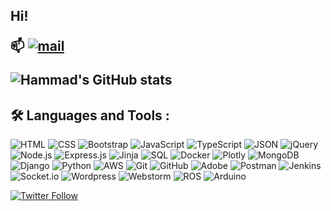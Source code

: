<h2> Hi!

📫 <a href="mailto:hello@hammadkhokhar.com" target="_blank"><img alt="mail" src="https://img.shields.io/badge/hello@hammadkhokhar.com-0A0B0B?style=for-the-badge" /></a>

![Hammad's GitHub stats](https://github-readme-stats.vercel.app/api?username=hammadkhokhar&count_private=true)

## 🛠️ Languages and Tools :
<!-- ![JavaScript](https://img.shields.io/badge/javascript-%23323330.svg?style=for-the-badge&logo=javascript&logoColor=%23F7DF1E) - ![NodeJS](https://img.shields.io/badge/node.js-6DA55F?style=for-the-badge&logo=node.js&logoColor=white) - ![Express.js](https://img.shields.io/badge/express.js-%23404d59.svg?style=for-the-badge&logo=express&logoColor=%2361DAFB) - ![AWS](https://img.shields.io/badge/AWS-%23323330.svg?style=for-the-badge&logo=amazon-aws) - ![TypeScript](https://img.shields.io/badge/typescript-%23007ACC.svg?style=for-the-badge&logo=typescript&logoColor=white) - ![JWT](https://img.shields.io/badge/JWT-black?style=for-the-badge&logo=JSON%20web%20tokens) - ![Django](https://img.shields.io/badge/django-%23092E20.svg?style=for-the-badge&logo=django&logoColor=white) - ![DjangoREST](https://img.shields.io/badge/DJANGO-REST-ff1709?style=for-the-badge&logo=django&logoColor=white&color=ff1709&labelColor=gray) - ![Next JS](https://img.shields.io/badge/Next-black?style=for-the-badge&logo=next.js&logoColor=white) - ![Apollo-GraphQL](https://img.shields.io/badge/-ApolloGraphQL-311C87?style=for-the-badge&logo=apollo-graphql) -->

<!-- **Overview** -->
![HTML](https://img.shields.io/badge/-HTML-05122A?style=flat&logo=HTML5)
![CSS](https://img.shields.io/badge/-CSS-05122A?style=flat&logo=CSS3&logoColor=1572B6)
![Bootstrap](https://img.shields.io/badge/-Bootstrap-05122A?style=flat&logo=bootstrap&logoColor=563D7C)
![JavaScript](https://img.shields.io/badge/-JavaScript-05122A?style=flat&logo=javascript)
![TypeScript](https://img.shields.io/badge/-TypeScript-05122A?style=flat&logo=typescript)
![JSON](https://img.shields.io/badge/-JSON-05122A?style=flat&logo=json)
![jQuery](https://img.shields.io/badge/-jQuery-05122A?style=flat&logo=jquery&logoColor=4479A1)
![Node.js](https://img.shields.io/badge/-Node.js-05122A?style=flat&logo=node.js)
![Express.js](https://img.shields.io/badge/-Express.js-05122A?style=flat&logo=express)
![Jinja](https://img.shields.io/badge/-Jinja-05122A?style=flat&logo=jinja)
![SQL](https://img.shields.io/badge/-SQL-05122A?style=flat&logo=mysql)
![Docker](https://img.shields.io/badge/-Docker-05122A?style=flat&logo=docker)
![Plotly](https://img.shields.io/badge/-Plotly-05122A?style=flat&logo=plotly)
![MongoDB](https://img.shields.io/badge/-MongoDB-05122A?style=flat&logo=mongodb)
![Django](https://img.shields.io/badge/-Django-05122A?style=flat&logo=django)
![Python](https://img.shields.io/badge/-Python-05122A?style=flat&logo=python)
![AWS](https://img.shields.io/badge/-AWS-05122A?style=flat&logo=amazon-aws)
![Git](https://img.shields.io/badge/-Git-05122A?style=flat&logo=git)
![GitHub](https://img.shields.io/badge/-GitHub-05122A?style=flat&logo=github)
![Adobe](https://img.shields.io/badge/-adobe-05122A?style=flat&logo=adobe)
![Postman](https://img.shields.io/badge/-Postman-05122A?style=flat&logo=postman)
![Jenkins](https://img.shields.io/badge/-Jenkins-05122A?style=flat&logo=jenkins)
![Socket.io](https://img.shields.io/badge/-Socket.io-05122A?style=flat&logo=socket.io)
![Wordpress](https://img.shields.io/badge/-Wordpress-05122A?style=flat&logo=wordpress)
![Webstorm](https://img.shields.io/badge/-Webstorm-05122A?style=flat&logo=webstorm)
![ROS](https://img.shields.io/badge/-ROS-05122A?style=flat&logo=ros)
![Arduino](https://img.shields.io/badge/-Arduino-05122A?style=flat&logo=arduino)
<!-- 
## 🎬 Design
<img alt="photoshop" src="https://camo.githubusercontent.com/da23e68967c3cf2d4c4b996f8f43cec1e31e8acc5debff00da314edd01e30c39/68747470733a2f2f696d672e736869656c64732e696f2f7374617469632f76313f7374796c653d666f722d7468652d6261646765266d6573736167653d41646f62652b50686f746f73686f7026636f6c6f723d333141384646266c6f676f3d41646f62652b50686f746f73686f70266c6f676f436f6c6f723d464646464646266c6162656c3d" /> 
<img alt="premier" src="https://camo.githubusercontent.com/8f4e2d0217299fda1e431bf47083f862953838c803ef064e2351c8a24ff59a09/68747470733a2f2f696d672e736869656c64732e696f2f7374617469632f76313f7374796c653d666f722d7468652d6261646765266d6573736167653d41646f62652b5072656d696572652b50726f26636f6c6f723d393939394646266c6f676f3d41646f62652b5072656d696572652b50726f266c6f676f436f6c6f723d464646464646266c6162656c3d" />
<img alt="MacBook" src="https://img.shields.io/badge/Apple-Final_Cut_Pro_X-999999?style=for-the-badge&logo=apple&logoColor=white" />

## 💻 Workspace Spec
<img alt="MacBook" src="https://img.shields.io/badge/Apple-MacBook_Pro_M1-999999?style=for-the-badge&logo=apple&logoColor=white" />
 -->

<a href="https://twitter.com/hammadkhokhar" target="_blank">![Twitter Follow](https://img.shields.io/twitter/follow/hammadkhokhar?color=blue&logo=twitter&logoColor=blue&style=for-the-badge)</a>
